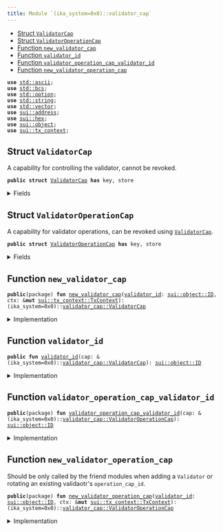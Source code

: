 ```yaml
---
title: Module `(ika_system=0x0)::validator_cap`
---
```




-  [Struct `ValidatorCap`](#(ika_system=0x0)_validator_cap_ValidatorCap)
-  [Struct `ValidatorOperationCap`](#(ika_system=0x0)_validator_cap_ValidatorOperationCap)
-  [Function `new_validator_cap`](#(ika_system=0x0)_validator_cap_new_validator_cap)
-  [Function `validator_id`](#(ika_system=0x0)_validator_cap_validator_id)
-  [Function `validator_operation_cap_validator_id`](#(ika_system=0x0)_validator_cap_validator_operation_cap_validator_id)
-  [Function `new_validator_operation_cap`](#(ika_system=0x0)_validator_cap_new_validator_operation_cap)


<pre><code><b>use</b> <a href="../std/ascii.md#std_ascii">std::ascii</a>;
<b>use</b> <a href="../std/bcs.md#std_bcs">std::bcs</a>;
<b>use</b> <a href="../std/option.md#std_option">std::option</a>;
<b>use</b> <a href="../std/string.md#std_string">std::string</a>;
<b>use</b> <a href="../std/vector.md#std_vector">std::vector</a>;
<b>use</b> <a href="../sui/address.md#sui_address">sui::address</a>;
<b>use</b> <a href="../sui/hex.md#sui_hex">sui::hex</a>;
<b>use</b> <a href="../sui/object.md#sui_object">sui::object</a>;
<b>use</b> <a href="../sui/tx_context.md#sui_tx_context">sui::tx_context</a>;
</code></pre>



<a name="(ika_system=0x0)_validator_cap_ValidatorCap"></a>

## Struct `ValidatorCap`

A capability for controlling the validator, cannot be revoked.


<pre><code><b>public</b> <b>struct</b> <a href="../ika_system/validator_cap.md#(ika_system=0x0)_validator_cap_ValidatorCap">ValidatorCap</a> <b>has</b> key, store
</code></pre>



<details>
<summary>Fields</summary>


<dl>
<dt>
<code>id: <a href="../sui/object.md#sui_object_UID">sui::object::UID</a></code>
</dt>
<dd>
</dd>
<dt>
<code><a href="../ika_system/validator_cap.md#(ika_system=0x0)_validator_cap_validator_id">validator_id</a>: <a href="../sui/object.md#sui_object_ID">sui::object::ID</a></code>
</dt>
<dd>
</dd>
</dl>


</details>

<a name="(ika_system=0x0)_validator_cap_ValidatorOperationCap"></a>

## Struct `ValidatorOperationCap`

A capability for validator operations, can be revoked using <code><a href="../ika_system/validator_cap.md#(ika_system=0x0)_validator_cap_ValidatorCap">ValidatorCap</a></code>.


<pre><code><b>public</b> <b>struct</b> <a href="../ika_system/validator_cap.md#(ika_system=0x0)_validator_cap_ValidatorOperationCap">ValidatorOperationCap</a> <b>has</b> key, store
</code></pre>



<details>
<summary>Fields</summary>


<dl>
<dt>
<code>id: <a href="../sui/object.md#sui_object_UID">sui::object::UID</a></code>
</dt>
<dd>
</dd>
<dt>
<code><a href="../ika_system/validator_cap.md#(ika_system=0x0)_validator_cap_validator_id">validator_id</a>: <a href="../sui/object.md#sui_object_ID">sui::object::ID</a></code>
</dt>
<dd>
</dd>
</dl>


</details>

<a name="(ika_system=0x0)_validator_cap_new_validator_cap"></a>

## Function `new_validator_cap`



<pre><code><b>public</b>(package) <b>fun</b> <a href="../ika_system/validator_cap.md#(ika_system=0x0)_validator_cap_new_validator_cap">new_validator_cap</a>(<a href="../ika_system/validator_cap.md#(ika_system=0x0)_validator_cap_validator_id">validator_id</a>: <a href="../sui/object.md#sui_object_ID">sui::object::ID</a>, ctx: &<b>mut</b> <a href="../sui/tx_context.md#sui_tx_context_TxContext">sui::tx_context::TxContext</a>): (ika_system=0x0)::<a href="../ika_system/validator_cap.md#(ika_system=0x0)_validator_cap_ValidatorCap">validator_cap::ValidatorCap</a>
</code></pre>



<details>
<summary>Implementation</summary>


<pre><code><b>public</b>(package) <b>fun</b> <a href="../ika_system/validator_cap.md#(ika_system=0x0)_validator_cap_new_validator_cap">new_validator_cap</a>(
    <a href="../ika_system/validator_cap.md#(ika_system=0x0)_validator_cap_validator_id">validator_id</a>: ID,
    ctx: &<b>mut</b> TxContext,
): <a href="../ika_system/validator_cap.md#(ika_system=0x0)_validator_cap_ValidatorCap">ValidatorCap</a> {
    <b>let</b> cap = <a href="../ika_system/validator_cap.md#(ika_system=0x0)_validator_cap_ValidatorCap">ValidatorCap</a> {
        id: object::new(ctx),
        <a href="../ika_system/validator_cap.md#(ika_system=0x0)_validator_cap_validator_id">validator_id</a>
    };
    cap
}
</code></pre>



</details>

<a name="(ika_system=0x0)_validator_cap_validator_id"></a>

## Function `validator_id`



<pre><code><b>public</b> <b>fun</b> <a href="../ika_system/validator_cap.md#(ika_system=0x0)_validator_cap_validator_id">validator_id</a>(cap: &(ika_system=0x0)::<a href="../ika_system/validator_cap.md#(ika_system=0x0)_validator_cap_ValidatorCap">validator_cap::ValidatorCap</a>): <a href="../sui/object.md#sui_object_ID">sui::object::ID</a>
</code></pre>



<details>
<summary>Implementation</summary>


<pre><code><b>public</b> <b>fun</b> <a href="../ika_system/validator_cap.md#(ika_system=0x0)_validator_cap_validator_id">validator_id</a>(
    cap: &<a href="../ika_system/validator_cap.md#(ika_system=0x0)_validator_cap_ValidatorCap">ValidatorCap</a>,
): ID {
    cap.<a href="../ika_system/validator_cap.md#(ika_system=0x0)_validator_cap_validator_id">validator_id</a>
}
</code></pre>



</details>

<a name="(ika_system=0x0)_validator_cap_validator_operation_cap_validator_id"></a>

## Function `validator_operation_cap_validator_id`



<pre><code><b>public</b>(package) <b>fun</b> <a href="../ika_system/validator_cap.md#(ika_system=0x0)_validator_cap_validator_operation_cap_validator_id">validator_operation_cap_validator_id</a>(cap: &(ika_system=0x0)::<a href="../ika_system/validator_cap.md#(ika_system=0x0)_validator_cap_ValidatorOperationCap">validator_cap::ValidatorOperationCap</a>): <a href="../sui/object.md#sui_object_ID">sui::object::ID</a>
</code></pre>



<details>
<summary>Implementation</summary>


<pre><code><b>public</b>(package) <b>fun</b> <a href="../ika_system/validator_cap.md#(ika_system=0x0)_validator_cap_validator_operation_cap_validator_id">validator_operation_cap_validator_id</a>(cap: &<a href="../ika_system/validator_cap.md#(ika_system=0x0)_validator_cap_ValidatorOperationCap">ValidatorOperationCap</a>): ID {
    cap.<a href="../ika_system/validator_cap.md#(ika_system=0x0)_validator_cap_validator_id">validator_id</a>
}
</code></pre>



</details>

<a name="(ika_system=0x0)_validator_cap_new_validator_operation_cap"></a>

## Function `new_validator_operation_cap`

Should be only called by the friend modules when adding a <code>Validator</code>
or rotating an existing validaotr's <code>operation_cap_id</code>.


<pre><code><b>public</b>(package) <b>fun</b> <a href="../ika_system/validator_cap.md#(ika_system=0x0)_validator_cap_new_validator_operation_cap">new_validator_operation_cap</a>(<a href="../ika_system/validator_cap.md#(ika_system=0x0)_validator_cap_validator_id">validator_id</a>: <a href="../sui/object.md#sui_object_ID">sui::object::ID</a>, ctx: &<b>mut</b> <a href="../sui/tx_context.md#sui_tx_context_TxContext">sui::tx_context::TxContext</a>): (ika_system=0x0)::<a href="../ika_system/validator_cap.md#(ika_system=0x0)_validator_cap_ValidatorOperationCap">validator_cap::ValidatorOperationCap</a>
</code></pre>



<details>
<summary>Implementation</summary>


<pre><code><b>public</b>(package) <b>fun</b> <a href="../ika_system/validator_cap.md#(ika_system=0x0)_validator_cap_new_validator_operation_cap">new_validator_operation_cap</a>(
    <a href="../ika_system/validator_cap.md#(ika_system=0x0)_validator_cap_validator_id">validator_id</a>: ID,
    ctx: &<b>mut</b> TxContext,
): <a href="../ika_system/validator_cap.md#(ika_system=0x0)_validator_cap_ValidatorOperationCap">ValidatorOperationCap</a> {
    <b>let</b> operation_cap = <a href="../ika_system/validator_cap.md#(ika_system=0x0)_validator_cap_ValidatorOperationCap">ValidatorOperationCap</a> {
        id: object::new(ctx),
        <a href="../ika_system/validator_cap.md#(ika_system=0x0)_validator_cap_validator_id">validator_id</a>,
    };
    operation_cap
}
</code></pre>



</details>
